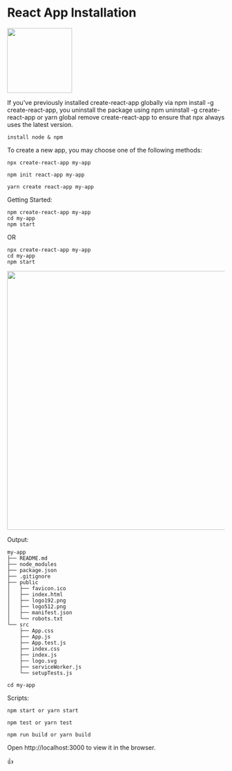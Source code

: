 # React App Installation 

<img src="https://www.freecodecamp.org/news/content/images/2021/06/Ekran-Resmi-2019-11-18-18.08.13.png" width="150">

If you've previously installed create-react-app globally via npm install -g create-react-app, 
you uninstall the package using npm uninstall -g create-react-app or yarn global remove create-react-app to ensure that npx always uses the latest version.

    install node & npm

To create a new app, you may choose one of the following methods:

	npx create-react-app my-app

	npm init react-app my-app

	yarn create react-app my-app

Getting Started:

	npm create-react-app my-app
	cd my-app
	npm start


OR 

	npx create-react-app my-app
	cd my-app
	npm start


<img src="https://cdn.jsdelivr.net/gh/facebook/create-react-app@27b42ac7efa018f2541153ab30d63180f5fa39e0/screencast.svg" width="600">


Output:

	my-app
	├── README.md
	├── node_modules
	├── package.json
	├── .gitignore
	├── public
	│   ├── favicon.ico
	│   ├── index.html
	│   ├── logo192.png
	│   ├── logo512.png
	│   ├── manifest.json
	│   └── robots.txt
	└── src
	    ├── App.css
	    ├── App.js
	    ├── App.test.js
	    ├── index.css
	    ├── index.js
	    ├── logo.svg
	    ├── serviceWorker.js
	    └── setupTests.js

	cd my-app    


Scripts:

	npm start or yarn start

	npm test or yarn test

	npm run build or yarn build

Open http://localhost:3000 to view it in the browser.

:+1: